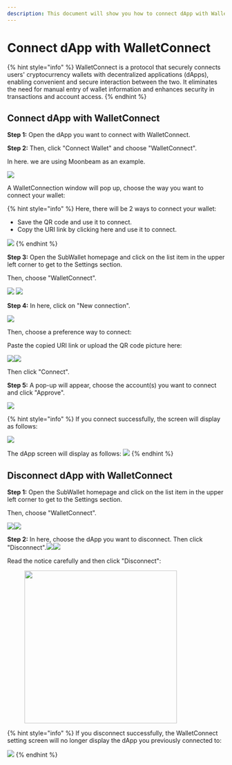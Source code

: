 ```yaml
---
description: This document will show you how to connect dApp with WalletConnect.
---
```


# Connect dApp with WalletConnect

{% hint style="info" %}
WalletConnect is a protocol that securely connects users' cryptocurrency wallets with decentralized applications (dApps), enabling convenient and secure interaction between the two. It eliminates the need for manual entry of wallet information and enhances security in transactions and account access.
{% endhint %}

## Connect dApp with WalletConnect

**Step 1:** Open the dApp you want to connect with WalletConnect.&#x20;

**Step 2:** Then, click "Connect Wallet" and choose "WalletConnect".

In here. we are using Moonbeam as an example.

![](<../../.gitbook/assets/image (22) (1) (1) (1).png>)

A WalletConnection window will pop up, choose the way you want to connect your wallet:

{% hint style="info" %}
Here, there will be 2 ways to connect your wallet:

* Save the QR code and use it to connect.
* Copy the URI link by clicking here and use it to connect.

![](<../../.gitbook/assets/image (26) (1) (1) (1).png>)
{% endhint %}

**Step 3:** Open the SubWallet homepage and click on the list item in the upper left corner to get to the Settings section.&#x20;

Then, choose "WalletConnect".

![](<../../.gitbook/assets/image (28) (1) (1) (1).png>) ![](<../../.gitbook/assets/image (29) (1) (1) (1).png>)

**Step 4:** In here, click on "New connection".

&#x20;![](<../../.gitbook/assets/image (30) (1) (1) (1).png>)

Then, choose a preference way to connect:                                                                &#x20;

Paste the copied URI link or upload the QR code picture here:

![](<../../.gitbook/assets/image (31) (1) (1) (1).png>)![](<../../.gitbook/assets/image (35) (1) (1) (1).png>)

Then click "Connect".

**Step 5:** A pop-up will appear, choose the account(s) you want to connect and click "Approve".

![](<../../.gitbook/assets/image (374).png>)

{% hint style="info" %}
If you connect successfully, the screen will display as follows:

![](<../../.gitbook/assets/image (317).png>)

The dApp screen will display as follows: ![](<../../.gitbook/assets/image (47) (1) (1) (1).png>)
{% endhint %}

## Disconnect dApp with WalletConnect

**Step 1:** Open the SubWallet homepage and click on the list item in the upper left corner to get to the Settings section.&#x20;

Then, choose "WalletConnect".

![](<../../.gitbook/assets/image (38) (1) (1) (1).png>)![](<../../.gitbook/assets/image (40) (1) (1) (1).png>)

**Step 2:** In here, choose the dApp you want to disconnect. Then click "Disconnect".![](<../../.gitbook/assets/image (500).png>)![](<../../.gitbook/assets/image (501).png>)

Read the notice carefully and then click "Disconnect":

<div align="left">

<figure><img src="../../.gitbook/assets/image (502).png" alt="" width="353"><figcaption></figcaption></figure>

</div>

{% hint style="info" %}
If you disconnect successfully, the WalletConnect setting screen will no longer display the dApp you previously connected to:

![](<../../.gitbook/assets/image (45) (1) (1) (1).png>)&#x20;
{% endhint %}
